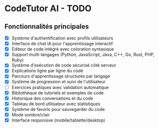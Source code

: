 # CodeTutor AI - TODO

## Fonctionnalités principales

- [x] Système d'authentification avec profils utilisateurs
- [x] Interface de chat IA pour l'apprentissage interactif
- [x] Éditeur de code intégré avec coloration syntaxique
- [x] Support multi-langages (Python, JavaScript, Java, C++, Go, Rust, PHP, Ruby)
- [x] Système d'exécution de code sécurisé côté serveur
- [x] Explications ligne par ligne du code
- [x] Parcours d'apprentissage structurés par langage
- [x] Système de progression et suivi de l'utilisateur
- [ ] Exercices pratiques avec validation automatique
- [x] Bibliothèque de tutoriels et exemples de code
- [x] Historique des conversations et du code
- [x] Tableau de bord utilisateur avec statistiques
- [x] Système de favoris pour sauvegarder du code
- [x] Mode sombre/clair
- [x] Interface responsive (mobile/tablette/desktop)
